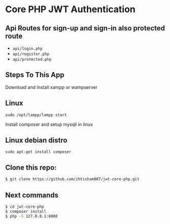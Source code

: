 # Core PHP JWT Authentication

## Api Routes for sign-up and sign-in also protected route 

- `api/login.php`
- `api/register.php`
- `api/protected.php`

## Steps To This App

Download and Install xampp or wampserver 

## Linux

`sudo /opt/lampp/lampp start`

Install composer and setup mysqli in linux

## Linux debian distro

`sudo apt-get install composer`

## Clone this repo:

```bash
$ git clone https://github.com/ihtisham007/jwt-core-php.git
```
## Next commands

```bash
$ cd jwt-core-php
$ composer install
$ php -S 127.0.0.1:8000
```

